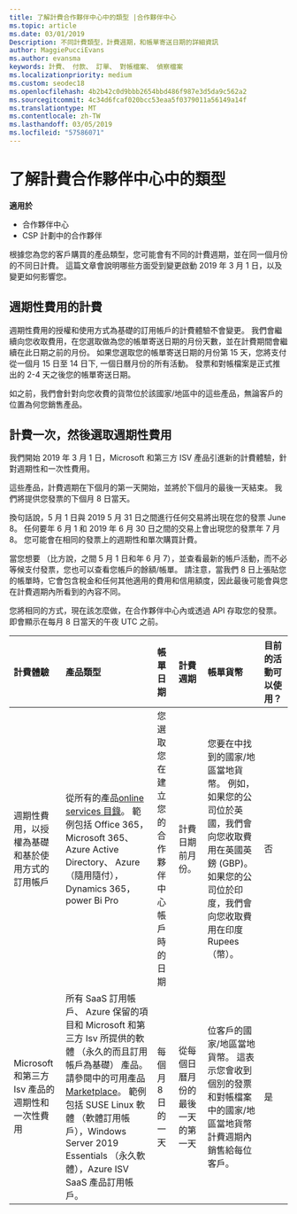 ```yaml
---
title: 了解計費合作夥伴中心中的類型 |合作夥伴中心
ms.topic: article
ms.date: 03/01/2019
Description: 不同計費類型，計費週期，和帳單寄送日期的詳細資訊
author: MaggiePucciEvans
ms.author: evansma
keywords: 計費、 付款、 訂單、 對帳檔案、 偵察檔案
ms.localizationpriority: medium
ms.custom: seodec18
ms.openlocfilehash: 4b2b42c0d9bbb2654bbd486f987e3d5da9c562a2
ms.sourcegitcommit: 4c34d6fcaf020bcc53eaa5f0379011a56149a14f
ms.translationtype: MT
ms.contentlocale: zh-TW
ms.lasthandoff: 03/05/2019
ms.locfileid: "57586071"
---
```

# <a name="understanding-the-types-of-billing-in-partner-center"></a>了解計費合作夥伴中心中的類型

**適用於**

-  合作夥伴中心
-  CSP 計劃中的合作夥伴

根據您為您的客戶購買的產品類型，您可能會有不同的計費週期，並在同一個月份的不同日計費。 這篇文章會說明哪些方面受到變更啟動 2019 年 3 月 1 日，以及變更如何影響您。

## <a name="billing-for-recurring-charges"></a>週期性費用的計費

週期性費用的授權和使用方式為基礎的訂用帳戶的計費體驗不會變更。 我們會繼續向您收取費用，在您選取做為您的帳單寄送日期的月份天數，並在計費期間會繼續在此日期之前的月份。 如果您選取您的帳單寄送日期的月份第 15 天，您將支付從一個月 15 日至 14 日下, 一個日曆月份的所有活動。 發票和對帳檔案是正式推出的 2-4 天之後您的帳單寄送日期。

如之前，我們會針對向您收費的貨幣位於該國家/地區中的這些產品，無論客戶的位置為何您銷售產品。

## <a name="billing-for-one-time-and-select-recurring-charges"></a>計費一次，然後選取週期性費用

我們開始 2019 年 3 月 1 日，Microsoft 和第三方 ISV 產品引進新的計費體驗，針對週期性和一次性費用。

這些產品，計費週期在下個月的第一天開始，並將於下個月的最後一天結束。 我們將提供您發票的下個月 8 日當天。 

換句話說，5 月 1 日與 2019 5 月 31 日之間進行任何交易將出現在您的發票 June 8。 任何要年 6 月 1 和 2019 年 6 月 30 日之間的交易上會出現您的發票年 7 月 8。 您可能會在相同的發票上的週期性和單次購買計費。 

當您想要 （比方說，之間 5 月 1 日和年 6 月 7），並查看最新的帳戶活動，而不必等候支付發票，您也可以查看您帳戶的餘額/帳單。 請注意，當我們 8 日上張貼您的帳單時，它會包含稅金和任何其他適用的費用和信用額度，因此最後可能會與您在計費週期內所看到的內容不同。 

您將相同的方式，現在該怎麼做，在合作夥伴中心內或透過 API 存取您的發票。 即會顯示在每月 8 日當天的午夜 UTC 之前。 

|**計費體驗**|**產品類型**|**帳單日期**|**計費週期**|**帳單貨幣**|**目前的活動可以使用？**|
|:----------------|:--------------|:--------------|:--------------|:--------------|:--------------|
|週期性費用，以授權為基礎和基於使用方式的訂用帳戶 |從所有的產品[online services 目錄](https://partner.microsoft.com/commerce/preferredoffers/list)。 範例包括 Office 365，Microsoft 365、 Azure Active Directory、 Azure （隨用隨付），Dynamics 365，power Bi Pro |您選取您在建立您的合作夥伴中心帳戶時的日期 |計費日期前月份。 |您要在中找到的國家/地區當地貨幣。 例如，如果您的公司位於英國，我們會向您收取費用在英國英鎊 (GBP)。 如果您的公司位於印度，我們會向您收取費用在印度 Rupees （幣）。  |否 |
|Microsoft 和第三方 Isv 產品的週期性和一次性費用 |所有 SaaS 訂用帳戶、 Azure 保留的項目和 Microsoft 和第三方 Isv 所提供的軟體 （永久的而且訂用帳戶為基礎） 產品。 請參閱中的可用產品[Marketplace](https://partner.microsoft.com/commerce/sales?type=Any&category=Any)。 範例包括 SUSE Linux 軟體 （軟體訂用帳戶），Windows Server 2019 Essentials （永久軟體），Azure ISV SaaS 產品訂用帳戶。 |每個月 8 日的一天 |從每個日曆月份的最後一天的第一天 |位客戶的國家/地區當地貨幣。 這表示您會收到個別的發票和對帳檔案中的國家/地區當地貨幣計費週期內銷售給每位客戶。 |是 |
